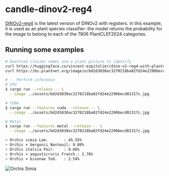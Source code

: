 # candle-dinov2-reg4

[DINOv2-reg4](https://arxiv.org/abs/2309.16588) is the latest version of DINOv2 with registers.
In this example, it is used as an plant species classifier: the model returns the
probability for the image to belong to each of the 7806 PlantCLEF2024 categories.

## Running some examples

```bash
# Download classes names and a plant picture to identify
curl https://huggingface.co/vincent-espitalier/dino-v2-reg4-with-plantclef2024-weights/raw/main/species_id_mapping.txt --output ../assets/species_id_mapping.txt
curl https://bs.plantnet.org/image/o/bd2d3830ac3270218ba82fd24e2290becd01317c --output ../assets/bd2d3830ac3270218ba82fd24e2290becd01317c.jpg

# -- Perform inference
# CPU
$ cargo run --release -- \
  --image ../assets/bd2d3830ac3270218ba82fd24e2290becd01317c.jpg

# CUDA
$ cargo run --features cuda --release -- \
  --image ../assets/bd2d3830ac3270218ba82fd24e2290becd01317c.jpg

# Metal
$ cargo run --features metal --release -- \
  --image ../assets/bd2d3830ac3270218ba82fd24e2290becd01317c.jpg

> Orchis simia Lam.       : 45.55%
> Orchis × bergonii Nanteuil: 9.80%
> Orchis italica Poir.    : 9.66%
> Orchis × angusticruris Franch.: 2.76%
> Orchis × bivonae Tod.   : 2.54%

```

![Orchis Simia](https://bs.plantnet.org/image/o/bd2d3830ac3270218ba82fd24e2290becd01317c)
